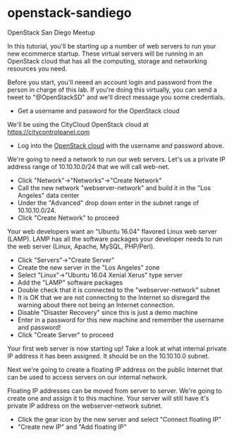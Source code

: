 # openstack-sandiego
OpenStack San Diego Meetup

In this tutorial, you'll be starting up a number of web servers to run your new ecommerce startup. These virtual servers will be running in an OpenStack cloud that has all the computing, storage and networking resources you need.

Before you start, you'll neeed an account login and password from the person in charge of this lab. If you're doing this virtually, you can send a tweet to "@OpenStackSD" and we'll direct message you some credentials.

<UL>
<LI>Get a username and password for the OpenStack cloud
</UL>

We'll be using the CityCloud OpenStack cloud at https://citycontrolpanel.com
<UL>
<LI>Log into the <A HREF="https://citycontrolpanel.com" target="_new">OpenStack cloud</A> with the username and password above.
</UL>

We're going to need a network to run our web servers. Let's us a private IP address range of 10.10.10.0/24 that we will call web-net.

<UL>
<LI>Click "Network"->"Networks"->"Create Network"
<LI>Call the new network "webserver-network" and build it in the "Los Angeles" data center
<LI>Under the "Advanced" drop down enter in the subnet range of 10.10.10.0/24.
<LI>Click "Create Network" to proceed
</UL>

Your web developers want an "Ubuntu 16.04" flavored Linux web server (LAMP). LAMP has all the software packages your developer needs to run the web server (Linux, Apache, MySQL, PHP/Perl).
<UL>
<LI>Click "Servers"->"Create Server"
<LI>Create the new server in the "Los Angeles" zone
<LI>Select "Linux"->"Ubuntu 16.04 Xenial Xerus" type server
<LI>Add the "LAMP" software packages
<LI>Double check that it is connected to the "webserver-network" subnet
<LI>It is OK that we are not connecting to the Internet so disregard the warning about there not being an Internet connection.
<LI>Disable "Disaster Recovery" since this is just a demo machine
<LI>Enter in a password for this new machine and remember the username and password!
<LI>Click "Create Server" to proceed
</UL>

Your first web server is now starting up!  Take a look at what internal private IP address it has been assigned. It should be on the 10.10.10.0 subnet.

Next we're going to create a floating IP address on the public Internet that can be used to access servers on our internal network.

Floating IP addresses can be moved from server to server. We're going to create one and assign it to this machine. Your server will still have it's private IP address on the webserver-network subnet.

<UL>
<LI>Click the gear icon by the new server and select "Connect floating IP"
<LI>"Create new IP" and "Add floating IP"
</UL>
